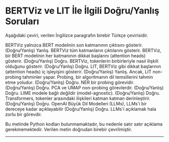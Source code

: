# BERTViz ve LIT İle İlgili Doğru/Yanlış Soruları

Aşağıdaki çeviri, verilen İngilizce paragrafın birebir Türkçe çevirisidir.

BERTViz yalnızca BERT modelinin son katmanının çıktısını gösterir. (Doğru/Yanlış) Yanlış. BERTViz tüm katmanların çıktılarını gösterir. 
BERTViz, bir BERT modelinin her katmanının dikkat başlarını (attention heads) gösterir. (Doğru/Yanlış) Doğru. 
BERTViz, tokenlerin birbirleriyle nasıl ilişkili olduğunu gösterir. (Doğru/Yanlış) Doğru. 
LIT, BERTViz gibi dikkat başlarının (attention heads) iç işleyişini gösterir. (Doğru/Yanlış) Yanlış. 
Ancak, LIT non-probing tahminler yapar. Probing, bir algoritmanın dil temsillerini tahmin etme yoludur. (Doğru/Yanlış) Doğru. 
NER bir probing görevidir. (Doğru/Yanlış) Doğru. 
PCA ve UMAP non-probing görevlerdir. (Doğru/Yanlış) Doğru. 
LIME modele bağlı değildir (model-agnostic). (Doğru/Yanlış) Doğru. 
Transformers, tokenler arasındaki ilişkileri katman katman derinleştirir. (Doğru/Yanlış) Doğru. 
OpenAI Büyük Dil Modelleri (LLMs), LLMs'i bir dereceye kadar açıklayabilir (Doğru/Yanlış) Doğru. 
LLMs'i açıklamak hala zorlu bir görevdir.

Bu metinde Python kodları bulunmamaktadır, bu nedenle satır satır açıklama gerekmemektedir. Verilen metin doğrudan birebir çevrilmiştir.

---

